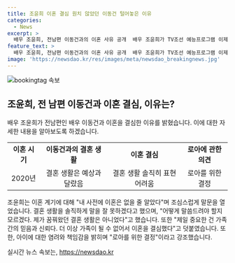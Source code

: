 ```yaml
---
title: 조윤희 이혼 결심 원치 않았던 이동건 털어놓은 이유
categories:
  - News
excerpt: >
  배우 조윤희, 전남편 이동건과의 이혼 사유 공개  배우 조윤희가 TV조선 예능프로그램 이제 혼자다에 출연하여 이혼 사유를 공개했다. 이동건과의 결혼 3년만인 2020년 이혼한 것에 대해 결혼 생활이 원하던 모습이 아니었고, 가족 간의 믿음과 신뢰 부재로 이혼을 선택했다고 밝혔다. 또한 자녀를 위해 이혼을 감추지 않고 당당하게 말했으며, 아이에 대한 자신감을 잃지 않았다고 전했다. 
feature_text: >
  배우 조윤희, 전남편 이동건과의 이혼 사유 공개  배우 조윤희가 TV조선 예능프로그램 이제 혼자다에 출연하여 이혼 사유를 공개했다. 이동건과의 결혼 3년만인 2020년 이혼한 것에 대해 결혼 생활이 원하던 모습이 아니었고, 가족 간의 믿음과 신뢰 부재로 이혼을 선택했다고 밝혔다. 또한 자녀를 위해 이혼을 감추지 않고 당당하게 말했으며, 아이에 대한 자신감을 잃지 않았다고 전했다. 
image: 'https://newsdao.kr/res/images/meta/newsdao_breakingnews.jpg'
---
```


<p><img src="https://newsdao.kr/res/images/meta/newsdao_breakingnews.jpg" alt="bookingtag 속보" /></p>

<h2 data-ke-size="size26">조윤희, 전 남편 이동건과 이혼 결심, 이유는?</h2>

<p data-ke-size="size16">배우 조윤희가 전남편인 배우 이동건과 이혼을 결심한 이유를 밝혔습니다. 이에 대한 자세한 내용을 알아보도록 하겠습니다.</p>

<table>
  <tbody>
    <tr>
      <td style="text-align: center; height: 17px;"><b>이혼 시기</b></td>
      <td style="text-align: center; height: 17px;"><b>이동건과의 결혼 생활</b></td>
      <td style="text-align: center; height: 17px;"><b>이혼 결심</b></td>
      <td style="text-align: center; height: 17px;"><b>로아에 관한 의견</b></td>
    </tr>
    <tr>
      <td style="text-align: center;">2020년</td>
      <td style="text-align: center;">결혼 생활은 예상과 달랐음</td>
      <td style="text-align: center;">결혼 생활 솔직히 표현 어려움</td>
      <td style="text-align: center;">로아를 위한 결정</td>
    </tr>
  </tbody>
</table>

<p data-ke-size="size16">조윤희는 이혼 계기에 대해 "내 사전에 이혼은 없을 줄 알았다"며 조심스럽게 말문을 열었습니다. 결혼 생활을 솔직하게 말을 잘 못하겠다고 했으며, "어떻게 말씀드려야 할지 모르겠다. 제가 꿈꿔왔던 결혼 생활은 아니었다"고 했습니다. 또한 "제일 중요한 건 가족 간의 믿음과 신뢰다. 더 이상 가족이 될 수 없어서 이혼을 결심했다"고 덧붙였습니다. 또한, 아이에 대한 염려와 책임감을 밝히며 "로아를 위한 결정"이라고 강조했습니다.</p>
실시간 뉴스 속보는, <a href="https://newsdao.kr" rel="dofollow">https://newsdao.kr</a>


